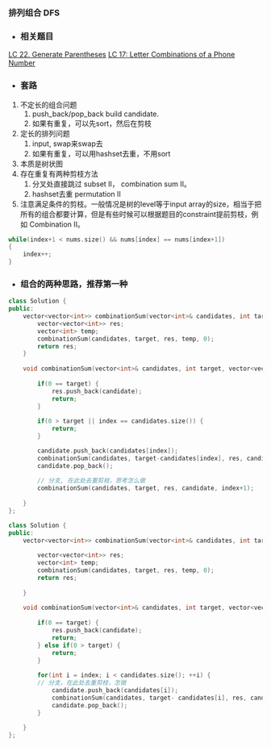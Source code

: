 ### 排列组合 DFS

- ### 相关题目
[LC 22. Generate Parentheses](https://leetcode.com/problems/generate-parentheses/)
[LC 17: Letter Combinations of a Phone Number](https://leetcode.com/problems/letter-combinations-of-a-phone-number)

- ### 套路
1. 不定长的组合问题
    1. push_back/pop_back build candidate.
    2. 如果有重复，可以先sort，然后在剪枝
2. 定长的排列问题
    1. input, swap来swap去
    2. 如果有重复，可以用hashset去重，不用sort
3. 本质是树状图
4. 存在重复有两种剪枝方法
    1. 分叉处直接跳过 subset II， combination sum II。
    2. hashset去重 permutation II
5. 注意满足条件的剪枝。一般情况是树的level等于input array的size，相当于把所有的组合都要计算，但是有些时候可以根据题目的constraint提前剪枝，例如 Combination II。
``` C++
while(index+1 < nums.size() && nums[index] == nums[index+1])
{
    index++;
}
```
- ### 组合的两种思路，推荐第一种
``` C++
class Solution {
public:
    vector<vector<int>> combinationSum(vector<int>& candidates, int target) {
        vector<vector<int>> res;
        vector<int> temp;
        combinationSum(candidates, target, res, temp, 0);
        return res;
    }
    
    void combinationSum(vector<int>& candidates, int target, vector<vector<int>>& res, vector<int>& candidate, int index) {
        
        if(0 == target) {
            res.push_back(candidate);
            return;
        }
        
        if(0 > target || index == candidates.size()) {
            return;
        }

        candidate.push_back(candidates[index]);
        combinationSum(candidates, target-candidates[index], res, candidate, index);
        candidate.pop_back();
        
        // 分支, 在此处去重剪枝，思考怎么做
        combinationSum(candidates, target, res, candidate, index+1);
      
    }
};
```

``` C++
class Solution {
public:
    vector<vector<int>> combinationSum(vector<int>& candidates, int target) {
        
        vector<vector<int>> res;
        vector<int> temp;
        combinationSum(candidates, target, res, temp, 0);
        return res;
        
    }
    
    void combinationSum(vector<int>& candidates, int target, vector<vector<int>>& res, vector<int>& candidate, int index) {
        
        if(0 == target) {
            res.push_back(candidate);
            return;
        } else if(0 > target) {
            return;
        }
        
        for(int i = index; i < candidates.size(); ++i) {
        // 分支，在此处去重剪枝，怎做
            candidate.push_back(candidates[i]);
            combinationSum(candidates, target- candidates[i], res, candidate, i);
            candidate.pop_back();
        }
        
    }
};
```